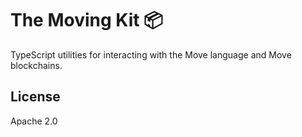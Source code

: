 # The Moving Kit 📦

TypeScript utilities for interacting with the Move language and Move blockchains.

## License

Apache 2.0

